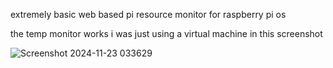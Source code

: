 

extremely basic web based pi resource monitor for raspberry pi os

the temp monitor works i was just using a virtual machine in this screenshot


![Screenshot 2024-11-23 033629](https://github.com/user-attachments/assets/fe8b4361-3cd9-457b-a015-ca5b2f303c7e)
